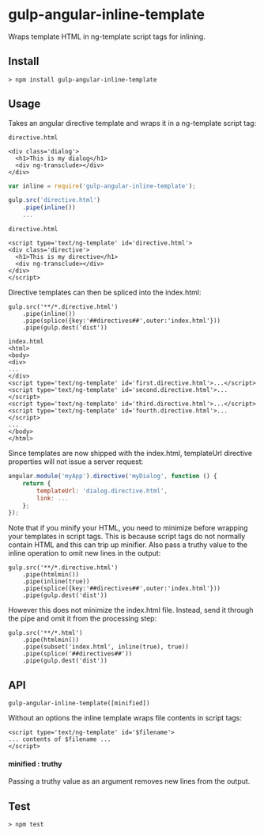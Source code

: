 # gulp-angular-inline-template

Wraps template HTML in ng-template script tags for inlining.

## Install

```
> npm install gulp-angular-inline-template
```

## Usage

Takes an angular directive template and wraps it in a ng-template script tag:

```
directive.html

<div class='dialog'>
  <h1>This is my dialog</h1>
  <div ng-transclude></div>
</div>
```

```javascript
var inline = require('gulp-angular-inline-template');

gulp.src('directive.html')
	.pipe(inline())
	...
```

```
directive.html

<script type='text/ng-template' id='directive.html'>
<div class='directive'>
  <h1>This is my directive</h1>
  <div ng-transclude></div>
</div>
</script>
```

Directive templates can then be spliced into the index.html:

```
gulp.src('**/*.directive.html')
	.pipe(inline())
	.pipe(splice({key:'##directives##',outer:'index.html'}))
	.pipe(gulp.dest('dist'))
```

```
index.html
<html>
<body>
<div>
...
</div>
<script type='text/ng-template' id='first.directive.html'>...</script>
<script type='text/ng-template' id='second.directive.html'>...</script>
<script type='text/ng-template' id='third.directive.html'>...</script>
<script type='text/ng-template' id='fourth.directive.html'>...</script>
...
</body>
</html>
```

Since templates are now shipped with the index.html, templateUrl directive
properties will not issue a server request:

```javascript
angular.module('myApp').directive('myDialog', function () {
	return {
		templateUrl: 'dialog.directive.html',
		link: ...
	};
});
```

Note that if you minify your HTML, you need to minimize before wrapping your
templates in script tags.  This is because script tags do not normally contain
HTML and this can trip up minifier. Also pass a truthy value to the inline 
operation to omit new lines in the output:

```
gulp.src('**/*.directive.html')
	.pipe(htmlmin())
	.pipe(inline(true))
	.pipe(splice({key:'##directives##',outer:'index.html'}))
	.pipe(gulp.dest('dist'))
```

However this does not minimize the index.html file.  Instead, send
it through the pipe and omit it from the processing step:

```
gulp.src('**/*.html')
	.pipe(htmlmin())
	.pipe(subset('index.html', inline(true), true))
	.pipe(splice('##directives##'))
	.pipe(gulp.dest('dist'))
```

## API

```
gulp-angular-inline-template([minified])
```

Without an options the inline template wraps file contents in script tags:

```
<script type='text/ng-template' id='$filename'>
... contents of $filename ...
</script>
```

#### minified : truthy

Passing a truthy value as an argument removes new lines from the output.

## Test

```
> npm test
```
